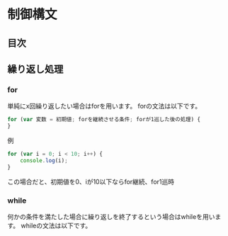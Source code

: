 # 制御構文

## 目次

## 繰り返し処理
### for
単純にx回繰り返したい場合はforを用います。
forの文法は以下です。
```javascript
for (var 変数 = 初期値; forを継続させる条件; forが1巡した後の処理) {
}
```

例
```javascript
for (var i = 0; i < 10; i++) {
    console.log(i);
}
```
この場合だと、初期値を0、iが10以下ならfor継続、for1巡時

### while
何かの条件を満たした場合に繰り返しを終了するという場合はwhileを用います。
whileの文法は以下です。
```javascript

```